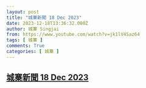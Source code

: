 ```yaml
---
layout: post
title: "城寨新聞 18 Dec 2023"
date: 2023-12-18T13:36:32.000Z
author: 城寨 Singjai
from: https://www.youtube.com/watch?v=jk1lV4Saz64
tags: [ 城寨 ]
comments: True
categories: [ 城寨 ]
---
```

<!--1702906592000-->
[城寨新聞 18 Dec 2023](https://www.youtube.com/watch?v=jk1lV4Saz64)
------

<div>

</div>
